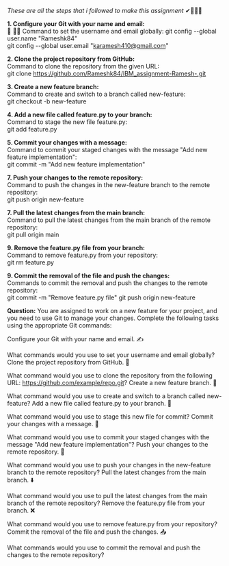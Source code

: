 
*These are all the steps that i followed to make this assignment* ✔👩🏻‍💻 

**1. Configure your Git with your name and email:** <br> 📧 🤷‍♂️
Command to set the username and email globally: 
git config --global user.name "Rameshk84" <br>
git config --global user.email "karamesh410@gmail.com"
 
**2. Clone the project repository from GitHub:** <br>
Command to clone the repository from the given URL: <br>
git clone https://github.com/Rameshk84/IBM_assignment-Ramesh-.git

**3. Create a new feature branch:** <br>
Command to create and switch to a branch called new-feature:<br>
git checkout -b new-feature


**4. Add a new file called feature.py to your branch:** <br>
Command to stage the new file feature.py: <br>
git add feature.py

**5. Commit your changes with a message:** <br>
Command to commit your staged changes with the message "Add new feature implementation": <br>
git commit -m "Add new feature implementation"


**7. Push your changes to the remote repository:** <br>
Command to push the changes in the new-feature branch to the remote repository: <br>
git push origin new-feature


**7. Pull the latest changes from the main branch:** <br>
Command to pull the latest changes from the main branch of the remote repository: <br>
git pull origin main


**9. Remove the feature.py file from your branch:** <br>
Command to remove feature.py from your repository: <br>
git rm feature.py

**9. Commit the removal of the file and push the changes:** <br>
Commands to commit the removal and push the changes to the remote repository:<br>
git commit -m "Remove feature.py file"
git push origin new-feature




**Question:** 
You are assigned to work on a new feature for your project, and you need to use Git to manage your changes. Complete the following tasks using the appropriate Git commands:

Configure your Git with your name and email. ✍️

What commands would you use to set your username and email globally?
Clone the project repository from GitHub. 🔄

What command would you use to clone the repository from the following URL: https://github.com/example/repo.git?
Create a new feature branch. 🌿

What command would you use to create and switch to a branch called new-feature?
Add a new file called feature.py to your branch. 📂

What command would you use to stage this new file for commit?
Commit your changes with a message. 💬

What command would you use to commit your staged changes with the message "Add new feature implementation"?
Push your changes to the remote repository. 🚀

What command would you use to push your changes in the new-feature branch to the remote repository?
Pull the latest changes from the main branch. ⬇️

What command would you use to pull the latest changes from the main branch of the remote repository?
Remove the feature.py file from your branch. ❌

What command would you use to remove feature.py from your repository?
Commit the removal of the file and push the changes. 📤

What commands would you use to commit the removal and push the changes to the remote repository?
